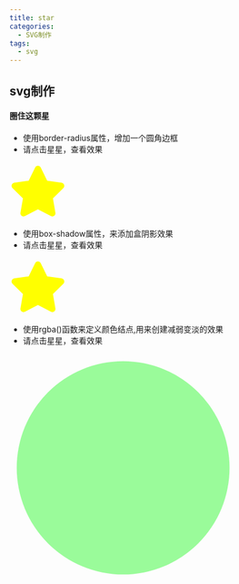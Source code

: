 ```yaml
---
title: star
categories:
  - SVG制作
tags:
  - svg
---
```


## svg制作

#### 圈住这颗星
- 使用border-radius属性，增加一个圆角边框
- 请点击星星，查看效果
<head>
  <meta charset="UTF-8">
  <style>
    .star1 {
        width: 100px;
        height: 100px;
        color: yellow;    }
    .star1:hover {
    border:2px solid ;
    padding:10px 40px; 
    background: red;
    width:100px;
    border-radius:25px;
    }
  </style>
</head>

<body>
<svg class="star1" aria-hidden="true" focusable="false" data-prefix="fas" data-icon="star" class="svg-inline--fa fa-star fa-w-18" role="img" xmlns="http://www.w3.org/2000/svg" viewBox="0 0 576 512">
 <path fill="currentColor" d="M259.3 17.8L194 150.2 47.9 171.5c-26.2 3.8-36.7 36.1-17.7 54.6l105.7 103-25 145.5c-4.5 26.3 23.2 46 46.4 33.7L288 439.6l130.7 68.7c23.2 12.2 50.9-7.4 46.4-33.7l-25-145.5 105.7-103c19-18.5 8.5-50.8-17.7-54.6L382 150.2 316.7 17.8c-11.7-23.6-45.6-23.9-57.4 0z"></path></svg>
</body>

- 使用box-shadow属性，来添加盒阴影效果
- 请点击星星，查看效果
<head>
  <meta charset="UTF-8">
  <style>
    .star2 {
        width: 100px;
        height: 100px;
        color: yellow;    
     }
   .star2:hover {
     width:100px;
     height:100px;
     box-shadow: 10px 10px 5px #888888;
     }
  </style>
</head>

<body>
<svg class="star2" aria-hidden="true" focusable="false" data-prefix="fas" data-icon="star" class="svg-inline--fa fa-star fa-w-18" role="img" xmlns="http://www.w3.org/2000/svg" viewBox="0 0 576 512">
  <path fill="currentColor" d="M259.3 17.8L194 150.2 47.9 171.5c-26.2 3.8-36.7 36.1-17.7 54.6l105.7 103-25 145.5c-4.5 26.3 23.2 46 46.4 33.7L288 439.6l130.7 68.7c23.2 12.2 50.9-7.4 46.4-33.7l-25-145.5 105.7-103c19-18.5 8.5-50.8-17.7-54.6L382 150.2 316.7 17.8c-11.7-23.6-45.6-23.9-57.4 0z"></path></svg>
</body>

- 使用rgba()函数来定义颜色结点,用来创建减弱变淡的效果
- 请点击星星，查看效果
<head>
  <meta charset="UTF-8">
  <style>
    .star3 {
        width: 100px;
        height: 100px;
        color: yellow;
        
  }
   .star3:hover {
    height: 100px;
    background: -webkit-linear-gradient(left, rgba(255,0,0,0), rgba(255,0,0,1)); 
    background: -o-linear-gradient(right, rgba(255,0,0,0), rgba(255,0,0,1)); 
    background: -moz-linear-gradient(right, rgba(255,0,0,0), rgba(255,0,0,1)); 
    background: linear-gradient(to right, rgba(255,0,0,0), rgba(255,0,0,1)); 
  </style>
</head>

<svg width="600" height="600">
    <circle cx="200" cy="200" r="200" style="fill:#98FB98" >
        <animate
                attributeName="r"
                attributeType="XML"
                values="200;10;200"
                begin="0s"
                dur="1s"
                repeatCount="indefinite"
        />
        <animate
                attributeName="fill-opacity"
                attributeType="CSS"
                values="1;0.6;1"
                begin="0s"
                dur="1s"
                repeatCount="indefinite"
        />
    </circle>
</svg>